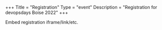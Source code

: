 +++
Title = "Registration"
Type = "event"
Description = "Registration for devopsdays Boise 2022"
+++

<div style="width:100%; text-align:left;">

Embed registration iframe/link/etc.
</div></div>
</div>
